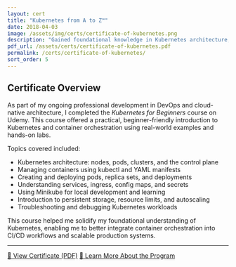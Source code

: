 ```yaml
---
layout: cert
title: "Kubernetes from A to Z™"
date: 2018-04-03
image: /assets/img/certs/certificate-of-kubernetes.png
description: "Gained foundational knowledge in Kubernetes architecture, pod management, and container orchestration through hands-on labs and real-world scenarios."
pdf_url: /assets/certs/certificate-of-kubernetes.pdf
permalink: /certs/certificate-of-kubernetes/
sort_order: 5
---
```


## Certificate Overview

As part of my ongoing professional development in DevOps and cloud-native architecture, I completed the *Kubernetes for Beginners* course on Udemy. This course offered a practical, beginner-friendly introduction to Kubernetes and container orchestration using real-world examples and hands-on labs.

Topics covered included:

- Kubernetes architecture: nodes, pods, clusters, and the control plane  
- Managing containers using kubectl and YAML manifests  
- Creating and deploying pods, replica sets, and deployments  
- Understanding services, ingress, config maps, and secrets  
- Using Minikube for local development and learning  
- Introduction to persistent storage, resource limits, and autoscaling  
- Troubleshooting and debugging Kubernetes workloads  

This course helped me solidify my foundational understanding of Kubernetes, enabling me to better integrate container orchestration into CI/CD workflows and scalable production systems.

---

[📄 View Certificate (PDF)](https://www.udemy.com/certificate/UC-31Q1EUZQ/)
[🔗 Learn More About the Program](https://www.udemy.com/course/kubernetes-for-beginners/)  